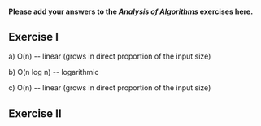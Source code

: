 #### Please add your answers to the ***Analysis of  Algorithms*** exercises here.

## Exercise I

a) O(n) -- linear (grows in direct proportion of the input size)


b) O(n log n) -- logarithmic 


c) O(n) -- linear (grows in direct proportion of the input size)

## Exercise II


